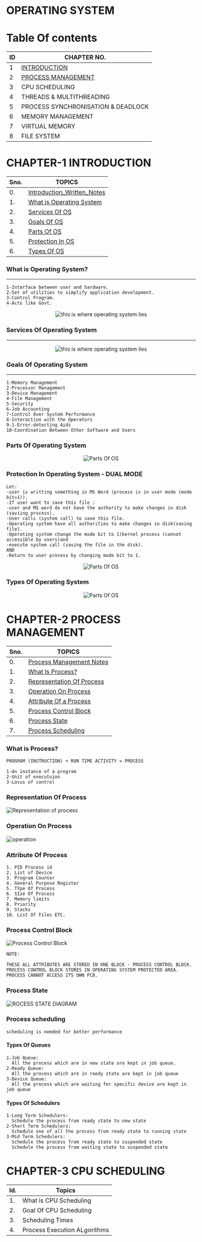 
# OPERATING SYSTEM

# Table Of contents
| ID  | CHAPTER NO.                        |
| --- | ---------------------------------- |
| 1   | [INTRODUCTION](https://github.com/hacker-404-error/Operating_System#chapter-1-introduction)                       |
| 2   | [PROCESS MANAGEMENT](https://github.com/hacker-404-error/Operating_System#chapter-2-process-management)                 |
| 3   | CPU SCHEDULING                     |
| 4   | THREADS & MULTITHREADING           |
| 5   | PROCESS SYNCHRONISATION & DEADLOCK |
| 6   | MEMORY MANAGEMENT                  |
| 7   | VIRTUAL MEMORY                     |
| 8   | FILE SYSTEM                        |

# CHAPTER-1 INTRODUCTION
| Sno. | TOPICS                   |
| ---- | ------------------------ |
|0.    |[Introduction_Written_Notes](https://github.com/hacker-404-error/Operating_System/blob/main/Notes/1-INTRODUCTION.pdf)|
| 1.   | [What is Operating System ](https://github.com/hacker-404-error/Operating_System#what-is-operating-system)|
| 2.   | [Services Of OS           ](https://github.com/hacker-404-error/Operating_System#services-of-operating-system)|
| 3.   | [Goals Of OS              ](https://github.com/hacker-404-error/Operating_System#goals-of-operating-system)|
| 4.   | [Parts Of OS              ](https://github.com/hacker-404-error/Operating_System#parts-of-operating-system)|
| 5.   | [Protection In OS         ](https://github.com/hacker-404-error/Operating_System#protrction-in-os---dual-mode)|
| 6.   | [Types Of OS              ](https://github.com/hacker-404-error/Operating_System/blob/main/README.md#types-of-operating-system)|

### What is Operating System?
-----------------------------
```
1-Interface between user and hardware.
2-Set of utilities to simplify application development.
3-Control Program.
4-Acts like Govt.
```
<!-- ![os layout](https://github.com/hacker-404-error/Operating_System/blob/main/images/os%20layout.jpg) -->
<p align="center">
<img src="https://github.com/hacker-404-error/Operating_System/blob/main/images/os%20layout.jpg" alt="this is where operating system lies">
</p>

### Services Of Operating System
--------------------------------
<p align="center">
<img src="https://github.com/hacker-404-error/Operating_System/blob/main/images/Services-of-Operating-System.jpg" alt="this is where operating system lies">
</p>

### Goals Of Operating System
------------------
```
1-Memory Management
2-Processor Management 
3-Device Management 
4-File Management 
5-Security 
6-Job Accounting 
7-Control Over System Performance 
8-Interaction with the Operators 
9-1-Error-detecting Aids 
10-Coordination Between Other Software and Users 
```
### Parts Of Operating System
<p align="center">
<img align="center" src="https://github.com/hacker-404-error/Operating_System/blob/main/images/parts%20of%20os.jpg" alt="Parts Of OS">
</p>

### Protection In Operating System - DUAL MODE
```
Let: 
-user is writting something in MS Word (process is in user mode (mode bit=1)).
-If user want to save this file : 
-user and MS word do not have the authority to make changes in disk (saviing process).
-User calls (system call) to save this file.
-Operating system have all authorities to make changes in disk(saving file).
-Operating system change the mode bit to 1(kernel process (cannot accessible by users)and 
-execute system call (saving the file in the disk).
AND 
-Return to user process by changing mode bit to 1.

```
<p align="center">
<img align="center" src="https://github.com/hacker-404-error/Operating_System/blob/main/images/Protection%20_In_OS_DualMode.png" alt="Parts Of OS">
</p>

### Types Of Operating System
<p align="center">
<img align="center" src="https://github.com/hacker-404-error/Operating_System/blob/main/images/Types%20Of%20Operating%20System.png" alt="Parts Of OS">
</p>

# CHAPTER-2 PROCESS MANAGEMENT 
| Sno. | TOPICS                        |
| ---- | ----------------------------- |
| 0.   | [Process Management Notes](https://github.com/hacker-404-error/Operating_System/blob/main/Notes/2-PROCESS%20MANAGEMENT.pdf)  |
| 1.   | [What Is Process?         ](https://github.com/hacker-404-error/Operating_System#what-is-process) |
| 2.   | [Representation Of Process](https://github.com/hacker-404-error/Operating_System#representation-of-process) |
| 3.   | [Operation On Process     ](https://github.com/hacker-404-error/Operating_System#operation-on-process) |
| 4.   | [Attribute Of a Process   ](https://github.com/hacker-404-error/Operating_System#attribute-of-process) |
| 5.   | [Process Control Block    ](https://github.com/hacker-404-error/Operating_System#process-control-block) |
| 6.   | [Process State            ](https://github.com/hacker-404-error/Operating_System#process-state) |
| 7.   | [Process Scheduling       ](https://github.com/hacker-404-error/Operating_System#process-scheduling) |


### What is Process?
```
PROGRAM (INSTRUCTION) + RUN TIME ACTIVITY = PROCESS

1-An instance of a program
2-Unit of executuion
3-Locus of control
```

### Representation Of Process
![Representation of process](https://github.com/hacker-404-error/Operating_System/blob/main/images/representation%20of%20process.jpg)

 
### Operation On Process
![operation](https://github.com/hacker-404-error/Operating_System/blob/main/images/Operation%20on%20process.png)


### Attribute Of Process
```
1. PID Process id
2. List of Device
3. Program Counter
4. General Purpose Register
5. TYpe Of Process 
6. SIze Of Process
7. Memory limits
8. Priority
9. Stacks
10. List Of Files ETC.
```
### Process Control Block
![Process Control Block](https://github.com/hacker-404-error/Operating_System/blob/main/images/Process%20control%20block.jpg)
```
NOTE:

THESE ALL ATTRIBUTES ARE STORED IN ONE BLOCK - PROCESS CONTROL BLOCK.
PROCESS CONTROL BLOCK STORES IN OPERATING SYSTEM PROTECTED AREA.
PROCESS CANNOT ACCESS ITS OWN PCB.
```

### Process State
![ROCESS STATE DIAGRAM](https://github.com/hacker-404-error/Operating_System/blob/main/images/Process-State-Diagram.png)

### Process scheduling
```
scheduling is needed for better performance
```
#### Types Of Queues
```
1-Job Queue:
  All the process which are in new state are kept in job queue.
2-Ready Queue:
  All the process which are in raedy state are kept in job queue
3-Device Queue:
  All the process which are waiting for specific device are kept in job queue
```
#### Types Of Schedulers
```
1-Long Term Schedulers:
  Schedule the process from ready state to new state
2-Short Term Schedulers:
  Schedule one of all the process from ready state to running state
3-Mid Term Schedulers:
  Schedule the process from ready state to suspended state
  Schedule the process from waiting state to suspended state 
```

# CHAPTER-3 CPU SCHEDULING
| Id. | Topics                       |
| --- | ---------------------------- |
| 1.  | What is CPU Scheduling       |
| 2.  | Goal Of CPU Scheduling       |
| 3.  | Scheduling Times             |
| 4.  | Process Execution ALgorithms |


